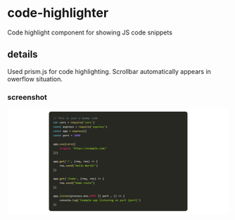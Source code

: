 # code-highlighter
Code highlight component for showing JS code snippets

## details
Used prism.js for code highlighting.
Scrollbar automatically appears in owerflow situation. 

### screenshot
![](./screenshot.png)
